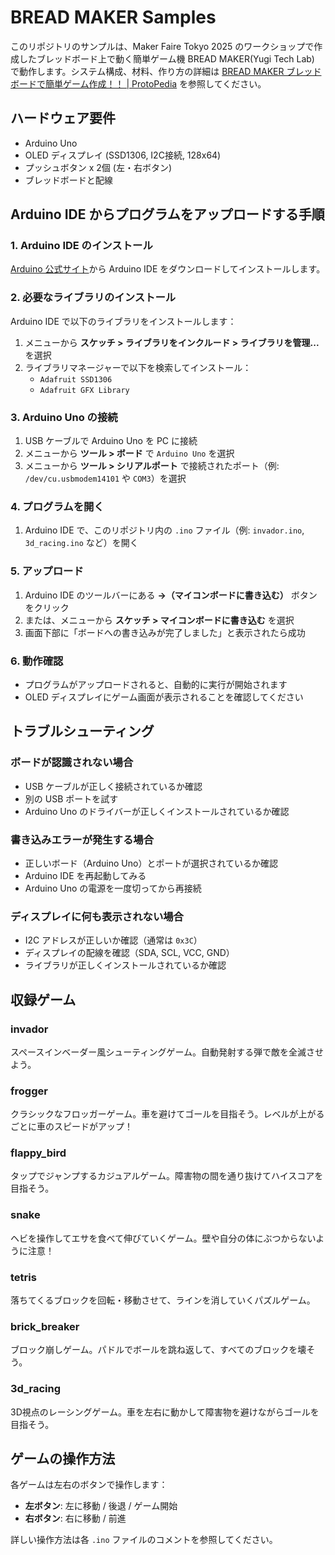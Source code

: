 # BREAD MAKER Samples

このリポジトリのサンプルは、Maker Faire Tokyo 2025 のワークショップで作成したブレッドボード上で動く簡単ゲーム機 BREAD MAKER(Yugi Tech Lab) で動作します。システム構成、材料、作り方の詳細は [BREAD MAKER ブレッドボードで簡単ゲーム作成！！ | ProtoPedia](https://protopedia.net/prototype/7594) を参照してください。

## ハードウェア要件

- Arduino Uno
- OLED ディスプレイ (SSD1306, I2C接続, 128x64)
- プッシュボタン x 2個 (左・右ボタン)
- ブレッドボードと配線

## Arduino IDE からプログラムをアップロードする手順

### 1. Arduino IDE のインストール

[Arduino 公式サイト](https://www.arduino.cc/en/software)から Arduino IDE をダウンロードしてインストールします。

### 2. 必要なライブラリのインストール

Arduino IDE で以下のライブラリをインストールします：

1. メニューから **スケッチ > ライブラリをインクルード > ライブラリを管理...** を選択
2. ライブラリマネージャーで以下を検索してインストール：
   - `Adafruit SSD1306`
   - `Adafruit GFX Library`

### 3. Arduino Uno の接続

1. USB ケーブルで Arduino Uno を PC に接続
2. メニューから **ツール > ボード** で `Arduino Uno` を選択
3. メニューから **ツール > シリアルポート** で接続されたポート（例: `/dev/cu.usbmodem14101` や `COM3`）を選択

### 4. プログラムを開く

1. Arduino IDE で、このリポジトリ内の `.ino` ファイル（例: `invador.ino`, `3d_racing.ino` など）を開く

### 5. アップロード

1. Arduino IDE のツールバーにある **→（マイコンボードに書き込む）** ボタンをクリック
2. または、メニューから **スケッチ > マイコンボードに書き込む** を選択
3. 画面下部に「ボードへの書き込みが完了しました」と表示されたら成功

### 6. 動作確認

- プログラムがアップロードされると、自動的に実行が開始されます
- OLED ディスプレイにゲーム画面が表示されることを確認してください

## トラブルシューティング

### ボードが認識されない場合

- USB ケーブルが正しく接続されているか確認
- 別の USB ポートを試す
- Arduino Uno のドライバーが正しくインストールされているか確認

### 書き込みエラーが発生する場合

- 正しいボード（Arduino Uno）とポートが選択されているか確認
- Arduino IDE を再起動してみる
- Arduino Uno の電源を一度切ってから再接続

### ディスプレイに何も表示されない場合

- I2C アドレスが正しいか確認（通常は `0x3C`）
- ディスプレイの配線を確認（SDA, SCL, VCC, GND）
- ライブラリが正しくインストールされているか確認

## 収録ゲーム

### invador
スペースインベーダー風シューティングゲーム。自動発射する弾で敵を全滅させよう。

### frogger
クラシックなフロッガーゲーム。車を避けてゴールを目指そう。レベルが上がるごとに車のスピードがアップ！

### flappy_bird
タップでジャンプするカジュアルゲーム。障害物の間を通り抜けてハイスコアを目指そう。

### snake
ヘビを操作してエサを食べて伸びていくゲーム。壁や自分の体にぶつからないように注意！

### tetris
落ちてくるブロックを回転・移動させて、ラインを消していくパズルゲーム。

### brick_breaker
ブロック崩しゲーム。パドルでボールを跳ね返して、すべてのブロックを壊そう。

### 3d_racing
3D視点のレーシングゲーム。車を左右に動かして障害物を避けながらゴールを目指そう。

## ゲームの操作方法

各ゲームは左右のボタンで操作します：

- **左ボタン**: 左に移動 / 後退 / ゲーム開始
- **右ボタン**: 右に移動 / 前進

詳しい操作方法は各 `.ino` ファイルのコメントを参照してください。
